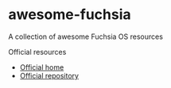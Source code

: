 # awesome-fuchsia
A collection of awesome Fuchsia OS resources


Official resources

 - [Official home](https://fuchsia.dev/) 
 - [Official repository](https://fuchsia.googlesource.com/)
